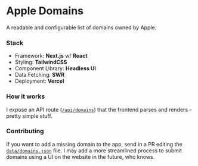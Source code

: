 # Apple Domains
A readable and configurable list of domains owned by Apple.

### Stack
* Framework: **Next.js** w/ **React**
* Styling: **TailwindCSS**
* Component Library: **Headless UI**
* Data Fetching: **SWR**
* Deployment: **Vercel**

### How it works
I expose an API route ([`/api/domains`](https://apple-domains.vercel.app/api/domains)) that the frontend parses and renders - pretty simple stuff.

### Contributing
If you want to add a missing domain to the app, send in a PR editing the [`data/domains.json`](https://github.com/lavgup/apple-domains) file. I may add a more streamlined process to submit domains using a UI on the website in the future, who knows.
